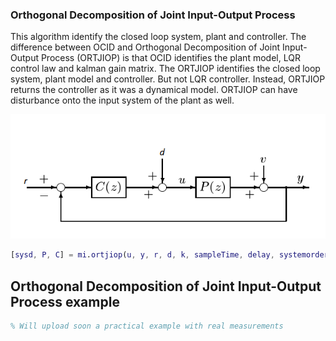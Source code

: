### Orthogonal Decomposition of Joint Input-Output Process
This algorithm identify the closed loop system, plant and controller. The difference between OCID and Orthogonal Decomposition of Joint Input-Output Process (ORTJIOP) is that OCID identifies the plant model, LQR control law and kalman gain matrix. The ORTJIOP identifies the closed loop system, plant model and controller. But not LQR controller. Instead, ORTJIOP returns the controller as it was a dynamical model. ORTJIOP can have disturbance onto the input system of the plant as well.

![ORTJIOP Process](../pictures/ORTJIOP_Process.png)

```matlab
[sysd, P, C] = mi.ortjiop(u, y, r, d, k, sampleTime, delay, systemorder);
```

## Orthogonal Decomposition of Joint Input-Output Process example

```matlab
% Will upload soon a practical example with real measurements
```